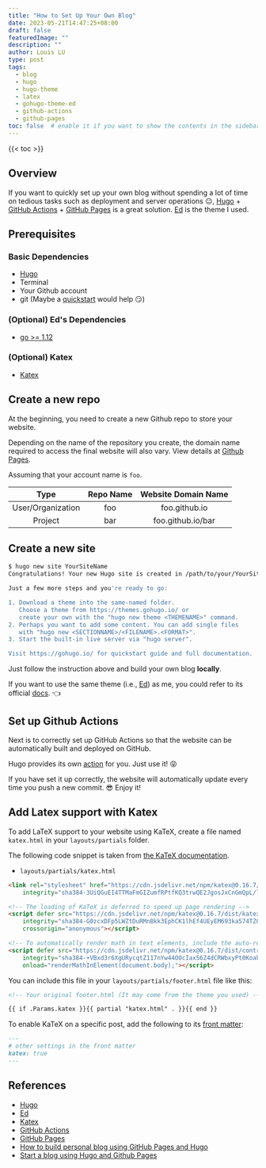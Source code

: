 ```yaml
---
title: "How to Set Up Your Own Blog"
date: 2023-05-21T14:47:25+08:00
draft: false
featuredImage: ""
description: ""
author: Louis LU
type: post
tags:
  - blog
  - hugo
  - hugo-theme
  - latex
  - gohugo-theme-ed
  - github-actions
  - github-pages
toc: false  # enable it if you want to show the contents in the sidebar
---
```


{{< toc >}}

## Overview

If you want to quickly set up your own blog without spending a lot of time
on tedious tasks such as deployment and server operations :neutral_face:,
[Hugo](https://gohugo.io) +
[GitHub Actions](https://github.com/features/actions) +
[GitHub Pages](https://pages.github.com/) is a great solution.
[Ed](https://github.com/sergeyklay/gohugo-theme-ed) is the theme I used.

## Prerequisites

### Basic Dependencies

* [Hugo](https://gohugo.io)
* Terminal
* Your Github account
* git (Maybe a 
[quickstart](https://docs.github.com/en/get-started/quickstart) would help :smirk:)

### (Optional) Ed's Dependencies

* [go >= 1.12](https://go.dev)

### (Optional) Katex

* [Katex](https://katex.org/)

## Create a new repo

At the beginning, you need to create a new Github repo to store your website.

Depending on the name of the repository you create, the domain name required to
access the final website will also vary. View details at
[Github Pages](https://pages.github.com).

Assuming that your account name is `foo`.

| Type              | Repo Name | Website Domain Name |
|:-----------------:|:---------:|:-------------------:|
| User/Organization | foo       | foo.github.io       |
| Project           | bar       | foo.github.io/bar   |

## Create a new site

```bash
$ hugo new site YourSiteName
Congratulations! Your new Hugo site is created in /path/to/your/YourSiteName.

Just a few more steps and you're ready to go:

1. Download a theme into the same-named folder.
   Choose a theme from https://themes.gohugo.io/ or
   create your own with the "hugo new theme <THEMENAME>" command.
2. Perhaps you want to add some content. You can add single files
   with "hugo new <SECTIONNAME>/<FILENAME>.<FORMAT>".
3. Start the built-in live server via "hugo server".

Visit https://gohugo.io/ for quickstart guide and full documentation.
```

Just follow the instruction above and build your own blog **locally**.

If you want to use the same theme (i.e.,
[Ed](https://gohugo-theme-ed.netlify.app)) as me,
you could refer to its official
[docs](https://gohugo-theme-ed.netlify.app/documentation). :point_left:

## Set up Github Actions

Next is to correctly set up GitHub Actions so that the website can
be automatically built and deployed on GitHub.

Hugo provides its own
[action](https://gohugo.io/hosting-and-deployment/hosting-on-github/) for you.
Just use it! :stuck_out_tongue_closed_eyes:

If you have set it up correctly, the website will automatically update every
time you push a new commit. :sunglasses: Enjoy it!

## Add Latex support with Katex

To add LaTeX support to your website using KaTeX, create a file
named `katex.html` in your `layouts/partials` folder.

The following code snippet is taken from [the KaTeX documentation](https://katex.org/docs/browser.html#starter-template).

* `layouts/partials/katex.html`

```html
<link rel="stylesheet" href="https://cdn.jsdelivr.net/npm/katex@0.16.7/dist/katex.min.css"
    integrity="sha384-3UiQGuEI4TTMaFmGIZumfRPtfKQ3trwQE2JgosJxCnGmQpL/lJdjpcHkaaFwHlcI" crossorigin="anonymous">

<!-- The loading of KaTeX is deferred to speed up page rendering -->
<script defer src="https://cdn.jsdelivr.net/npm/katex@0.16.7/dist/katex.min.js"
    integrity="sha384-G0zcxDFp5LWZtDuRMnBkk3EphCK1lhEf4UEyEM693ka574TZGwo4IWwS6QLzM/2t"
    crossorigin="anonymous"></script>

<!-- To automatically render math in text elements, include the auto-render extension: -->
<script defer src="https://cdn.jsdelivr.net/npm/katex@0.16.7/dist/contrib/auto-render.min.js"
    integrity="sha384-+VBxd3r6XgURycqtZ117nYw44OOcIax56Z4dCRWbxyPt0Koah1uHoK0o4+/RRE05" crossorigin="anonymous"
    onload="renderMathInElement(document.body);"></script>
```

You can include this file in your `layouts/partials/footer.html` file like this:

```html
<!-- Your original footer.html (It may come from the theme you used) -->

{{ if .Params.katex }}{{ partial "katex.html" . }}{{ end }}
```

To enable KaTeX on a specific post, add the following to its
[front matter](https://gohugo.io/content-management/front-matter/):

```markdown
---
# other settings in the front matter
katex: true
---
```

## References

* [Hugo](https://gohugo.io)
* [Ed](https://gohugo-theme-ed.netlify.app)
* [Katex](https://katex.org/)
* [GitHub Actions](https://github.com/features/actions)
* [GitHub Pages](https://pages.github.com/)
* [How to build personal blog using GitHub Pages and Hugo](https://blog.hellohuigong.com/en/posts/how-to-build-personal-blog-with-github-pages-and-hugo/)
* [Start a blog using Hugo and Github Pages](https://matimacazaga.github.io/posts/hugo_tutorial/)

